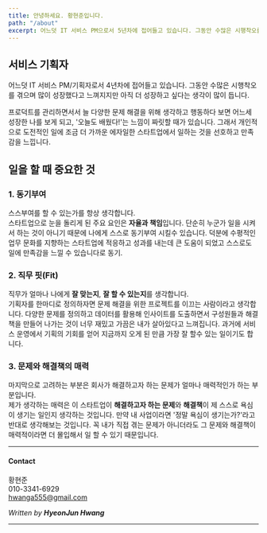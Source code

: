 ```yaml
---
title: 안녕하세요. 황현준입니다.
path: "/about"
excerpt: 어느덧 IT 서비스 PM으로서 5년차에 접어들고 있습니다. 그동안 수많은 시행착오를 겪으며 많이 성장했다고 느껴지지만 아직 더 성장하고 싶다는 생각이 많이 듭니다. 늘 다양한 문제를 발견하고 정의하고 해결하다 보면 어느세 성장한 나를 발견하게 굅니다. 사용자와 데이터에 기반하여 가설을 세우고 검증하며 스프린트를 반복하며 팀워크를 느낄 때면 짜릿하다고 생각이 들기도 합니다.
---
```


## 서비스 기획자

어느덧 IT 서비스 PM/기획자로서 4년차에 접어들고 있습니다. 그동안 수많은 시행착오를 겪으며 많이 성장했다고 느껴지지만 아직 더 성장하고 싶다는 생각이 많이 듭니다.

프로덕트를 관리하면서서 늘 다양한 문제 해결을 위해 생각하고 행동하다 보면 어느세 성장한 나를 보게 되고, '오늘도 배웠다!'는 느낌이 짜릿할 때가 있습니다. 그래서 개인적으로 도전적인 일에 조금 더 가까운 에자일한 스타트업에서 일하는 것을 선호하고 만족감을 느낍니다.

## 일을 할 때 중요한 것

### 1. 동기부여

스스부여를 할 수 있는가를 항상 생각합니다.\
스타트업으로 눈을 돌리게 된 주요 요인은 **자율과 책임**입니다. 단순히 누군가 일을 시켜서 하는 것이 아니기 때문에 나에게 스스로 동기부여 시킬수 있습니다. 덕분에 수평적인 업무 문화를 지향하는 스타트업에 적응하고 성과를 내는데 큰 도움이 되었고 스스로도 일에 만족감을 느낄 수 있습니다로 동기.

### 2. 직무 핏(Fit)

직무가 얼마나 나에게 **잘 맞는지**, **잘 할 수 있는지**를 생각합니다.\
기획자를 한마디로 정의하자면 문제 해결을 위한 프로젝트를 이끄는 사람이라고 생각합니다. 다양한 문제를 정의하고 데이터를 활용해 인사이트를 도출하면서 구성원들과 해결책을 만들어 나가는 것이 너무 재밌고 가끔은 내가 살아있다고 느껴집니다. 과거에 서비스 운영에서 기획의 기회를 얻어 지금까지 오게 된 만큼 가장 잘 할수 있는 일이기도 합니다.

### 3. 문제와 해결책의 매력

마지막으로 고려하는 부분은 회사가 해결하고자 하는 문제가 얼마나 매력적인가 하는 부분입니다.\
제가 생각하는 매력은 이 스타트업이 **해결하고자 하는 문제**와 **해결책**이 제 스스로 욕심이 생기는 일인지 생각하는 것입니다. 만약 내 사업이라면 '정말 욕심이 생기는가?'라고 반대로 생각해보는 것입니다. 꼭 내가 직접 겪는 문제가 아니더라도 그 문제와 해결책이 매력적이라면 더 몰입해서 일 할 수 있기 때문입니다.

---
#### Contact
황현준\
010-3341-6929\
hwanga555@gmail.com

_Written by **HyeonJun Hwang**_

---

